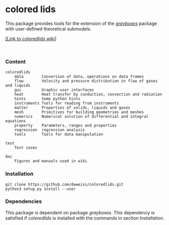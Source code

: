 # colored lids

This package provides tools for the extension of the [_grayboxes_](https://github.com/dwweiss/grayBoxes/wiki) package with user-defined theoretical submodels.

[[Link to coloredlids wiki]](https://github.com/dwweiss/coloredlids/wiki)



<br>

### Content

    coloredlids
        data        Conversion of data, operations on data frames
        flow        Velocity and pressure distribution in flow of gases and liquids
        gui         Graphic user interfaces
        heat        Heat transfer by conduction, convection and radiation
        hints       Some python hints
        instruments Tools for reading from instruments
        matter      Properties of solids, liquids and gases
        mesh        Primitives for building geometries and meshes
        numerics    Numerical solution of differential and integral equations
        property    Parameters, ranges and properties
        regression  regression analysis
        tools       Tools for data manipulation
        
    test
        Test cases

    doc
        Figures and manuals used in wiki

### Installation

    git clone https://github.com/dwweiss/coloredlids.git  
    python3 setup.py install --user

### Dependencies

This package is dependent on package _grayboxes_. This dependency is satisfied if _coloredlids_ is installed with the commands in section _Installation_.

